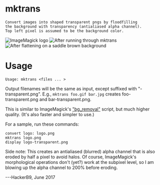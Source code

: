 # mktrans

    Convert images into shaped transparent pngs by floodfilling
    the background with transparency (antialiased alpha channel).
    Top left pixel is assumed to be the background color.

![ImageMagick logo](https://i.imgur.com/gTtaEQt.png)
![After running through mktrans](https://i.imgur.com/PReCAca.png)
![After flattening on a saddle brown background](https://i.imgur.com/Exrm0tD.png)

# Usage

    Usage: mktrans <files ... >

Output filenames will be the same as input, except suffixed with
"-transparent.png". E.g., `mktrans foo.gif bar.jpg` creates
foo-transparent.png and bar-transparent.png.

This is similar to ImageMagick's ["bg_removal"](https://www.imagemagick.org/Usage/scripts/bg_removal) script, but much higher
quality. (It's also faster and simpler to use.) 

For a sample, run these commands:

    convert logo: logo.png
    mktrans logo.png
    display logo-transparent.png

Side note: This creates an antialiased (blurred) alpha channel that is
also eroded by half a pixel to avoid halos. Of course, ImageMagick's
morphological operations don't (yet?) work at the subpixel level, so
I am blowing up the alpha channel to 200% before eroding.

---HackerB9, June 2017

